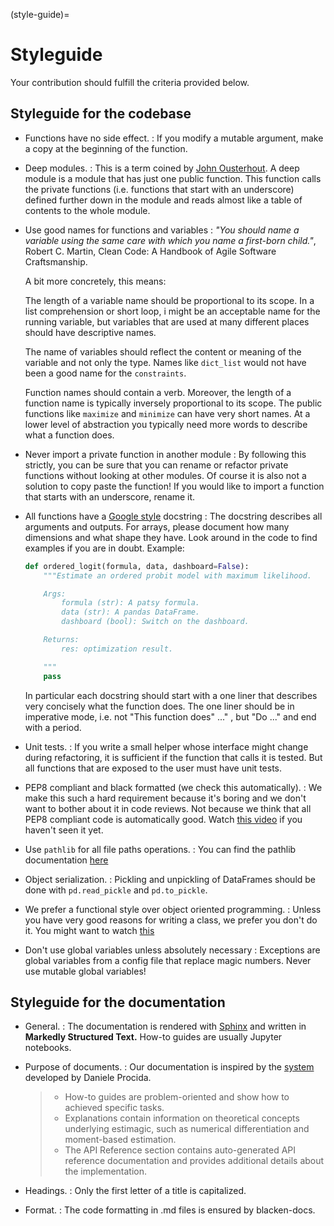 (style-guide)=

# Styleguide

Your contribution should fulfill the criteria provided below.

## Styleguide for the codebase

- Functions have no side effect.
  : If you modify a mutable argument, make a copy at the beginning of the function.
- Deep modules.
  : This is a term coined by
    [John Ousterhout](https://www.youtube.com/watch?v=bmSAYlu0NcY). A deep module
    is a module that has just one public function. This function calls the private
    functions (i.e. functions that start with an underscore) defined further down
    in the module and reads almost like a table of contents to the whole module.
- Use good names for functions and variables
  : *"You should name a variable using the same care with which you name a first-born
    child."*, Robert C. Martin, Clean Code: A Handbook of Agile Software Craftsmanship.

    A bit more concretely, this means:

    The length of a variable name should be proportional to its scope.
    In a list comprehension or short loop, i might be an acceptable name for
    the running variable, but variables that are used at many different
    places should have descriptive names.

    The name of variables should reflect the content or meaning of the
    variable and not only the type. Names like `dict_list` would not
    have been a good name for the `constraints`.

    Function names should contain a verb. Moreover, the length of a
    function name is typically inversely proportional to its scope. The public
    functions like `maximize` and `minimize` can have very short names.
    At a lower level of abstraction you typically need more words to describe
    what a function does.
- Never import a private function in another module
  : By following this strictly, you can be sure that you can rename or refactor
    private functions without looking at other modules. Of course it is also not
    a solution to copy paste the function! If you would like to import a function
    that starts with an underscore, rename it.
- All functions have a [Google style](https://tinyurl.com/mxams9k) docstring
  : The docstring describes all arguments and outputs. For arrays, please document
    how many dimensions and what shape they have. Look around in the code to find
    examples if you are in doubt. Example:

    ```python
    def ordered_logit(formula, data, dashboard=False):
        """Estimate an ordered probit model with maximum likelihood.

        Args:
            formula (str): A patsy formula.
            data (str): A pandas DataFrame.
            dashboard (bool): Switch on the dashboard.

        Returns:
            res: optimization result.

        """
        pass
    ```

    In particular each docstring should start with a one liner that describes
    very concisely what the function does. The one liner should be in
    imperative mode, i.e. not "This function does" ..." , but "Do ..."
    and end with a period.
- Unit tests.
  : If you write a small helper whose interface might change during refactoring,
    it is sufficient if the function that calls it is tested.
    But all functions that are exposed to the user must have unit tests.
- PEP8 compliant and black formatted (we check this automatically).
  : We make this such a hard requirement because it's boring and we don't
    want to bother about it in code reviews. Not because we think that all
    PEP8 compliant code is automatically good.
    Watch [this video](https://www.youtube.com/watch?v=wf-BqAjZb8M)
    if you haven't seen it yet.
- Use `pathlib` for all file paths operations.
  : You can find the pathlib documentation
    [here](https://docs.python.org/3/library/pathlib.html)
- Object serialization.
  : Pickling and unpickling of DataFrames should be done with `pd.read_pickle`
    and `pd.to_pickle`.
- We prefer a functional style over object oriented programming.
  : Unless you have very good reasons for writing a class, we prefer you don't do
    it. You might want to watch [this](https://www.youtube.com/watch?v=o9pEzgHorH0)
- Don't use global variables unless absolutely necessary
  : Exceptions are global variables from a config file that replace magic numbers.
    Never use mutable global variables!

## Styleguide for the documentation

- General.
  : The documentation is rendered with [Sphinx](https://www.sphinx-doc.org/en/master/)
    and  written in **Markedly Structured Text.** How-to guides are usually Jupyter notebooks.
- Purpose of documents.
  : Our documentation is inspired by the [system](https://documentation.divio.com/)
    developed by Daniele Procida.

    > - How-to guides are problem-oriented and show how to achieved specific tasks.
    > - Explanations contain information on theoretical
    >   concepts underlying estimagic, such as numerical differentiation and
    >   moment-based estimation.
    > - The API Reference section contains auto-generated API reference
    >   documentation and provides additional details about the implementation.
- Headings.
  : Only the first letter of a title is capitalized. 
- Format.
  : The code formatting in .md files is ensured by blacken-docs.
